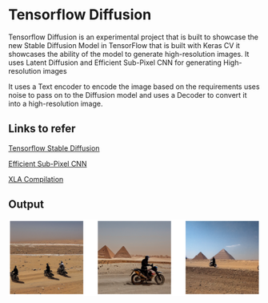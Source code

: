 # Tensorflow Diffusion
Tensorflow Diffusion is an experimental project that is built to showcase the new Stable Diffusion Model in TensorFlow that is built with Keras CV
it showcases the ability of the model to generate high-resolution images. 
It uses Latent Diffusion and Efficient Sub-Pixel CNN for generating High-resolution images

It uses a Text encoder to encode the image based on the requirements uses noise to pass on to the Diffusion model and uses a Decoder to convert it into a high-resolution image.

## Links to refer
[Tensorflow Stable Diffusion](https://www.tensorflow.org/tutorials/generative/generate_images_with_stable_diffusion)

[Efficient Sub-Pixel CNN](https://keras.io/examples/vision/super_resolution_sub_pixel/)

[XLA Compilation](https://www.tensorflow.org/xla)

## Output

![output](https://github.com/enockjamin01/tensorflow-diffusion/blob/main/output.png)
